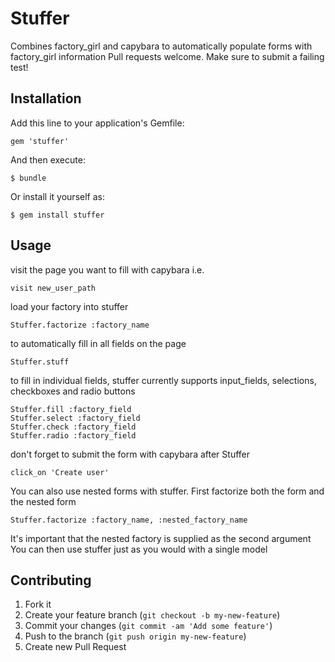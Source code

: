 # Stuffer

Combines factory_girl and capybara to automatically populate forms
with factory_girl information
Pull requests welcome. Make sure to submit a failing test!

## Installation

Add this line to your application's Gemfile:

    gem 'stuffer'

And then execute:

    $ bundle

Or install it yourself as:

    $ gem install stuffer

## Usage

visit the page you want to fill with capybara i.e.
    
    visit new_user_path
    
load your factory into stuffer

    Stuffer.factorize :factory_name
    
to automatically fill in all fields on the page

    Stuffer.stuff
    
to fill in individual fields, stuffer currently supports input_fields, selections,
checkboxes and radio buttons

    Stuffer.fill :factory_field
    Stuffer.select :factory_field
    Stuffer.check :factory_field
    Stuffer.radio :factory_field
    
don't forget to submit the form with capybara after Stuffer
    
    click_on 'Create user'
    
You can also use nested forms with stuffer.
First factorize both the form and the nested form

    Stuffer.factorize :factory_name, :nested_factory_name
    
It's important that the nested factory is supplied as the second argument
You can then use stuffer just as you would with a single model

## Contributing

1. Fork it
2. Create your feature branch (`git checkout -b my-new-feature`)
3. Commit your changes (`git commit -am 'Add some feature'`)
4. Push to the branch (`git push origin my-new-feature`)
5. Create new Pull Request
